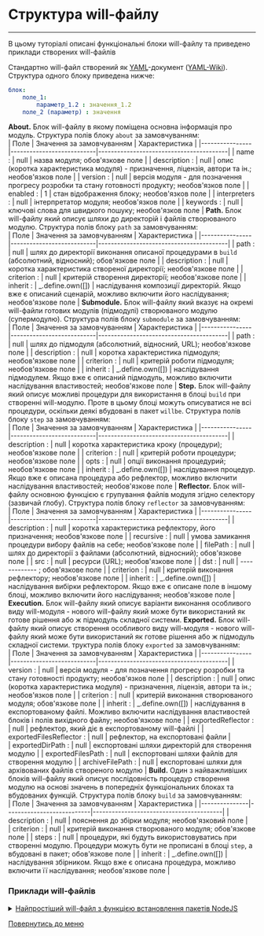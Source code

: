 # Структура will-файлу
---
В цьому туторіалі описані функціональні блоки will-файлу та приведено приклади створених will-файлів

Стандартно will-файл створений як [YAML](https://yaml.org/)-документ ([YAML-Wiki](https://en.wikipedia.org/wiki/YAML)).
Структура одного блоку приведена нижче:
```yaml
блок:
    поле_1: 
        параметр_1.2 : значення_1.2
    поле_2 (параметр) : значення
```
**About.** Блок will-файлу в якому поміщена основна інформація про модуль.
Структура полів блоку `about` за замовчуванням:  
| Поле           | Значення за замовчуванням | Характеристика                          |
|----------------|---------------------------|-----------------------------------------|
| name :         | null                      | назва модуля; обов'язкове поле          |
| description :  | null                      | опис (коротка характеристика модуля) - призначення, ліцензія, автори та ін.; необов'язков поле   |
| version :      | null                      | версія модуля - для позначення прогресу розробки та стану готовності продукту; необов'язков поле | 
| enabled :      | 1                         | стан відображення блоку; необов'язков поле |
| interpreters : | null                      | інтерпретатор модуля; необов'язков поле    |
| keywords :     | null                      | ключові слова для швидкого пошуку; необов'язков поле |
**Path.** Блок will-файлу який описує шляхи до директорій і файлів створюваного модулю.
Структура полів блоку `path` за замовчуванням:  
| Поле           | Значення за замовчуванням | Характеристика                          |
|----------------|---------------------------|-----------------------------------------|
| path :         | null                      | шлях до директорії виконання описаної процедурами в `build` (абсолютний, відносний); обов'язкове поле |
| description :  | null                      | коротка характеристика створеної директорії; необов'язкове поле    |
| criterion :    | null                      | критерій створення директорії; необов'язкове поле                  |
| inherit :      | \_.define.own(\[\])       | наслідування композиції директорій. Якщо вже є описаний сценарій, можливо включити його наслідування; необов'язкове поле          |
**Submodule.** Блок will-файлу який вказує на окремі will-файли готових модулів (підмодулі) створюваного модулю (супермодулю).
Структура полів блоку `submodule` за замовчуванням:  
| Поле           | Значення за замовчуванням | Характеристика                          |
|----------------|---------------------------|-----------------------------------------|
| path :         | null                      | шлях до підмодуля (абсолютний, відносний, URL); необов'язкове поле |
| description :  | null                      | коротка характеристика підмодуля; необов'язкове поле               |
| criterion :    | null                      | критерій роботи підмодуля; необов'язкове поле                      |
| inherit :      | \_.define.own(\[\])       | наслідування підмодулем. Якщо вже є описаний підмодуль, можливо включити наслідування властивостей; необов'язкове поле          |
**Step.** Блок will-файлу який описує можливі процедури для використання в блоці `build` при створенні will-модулю. Проте в цьому блоці можуть описуватися не всі процедури, оскільки деякі вбудовані в пакет `willbe`.
Структура полів блоку `step` за замовчуванням:  
| Поле           | Значення за замовчуванням | Характеристика                          |
|----------------|---------------------------|-----------------------------------------|
| description :  | null                      | коротка характеристика кроку (процедури); необов'язкове поле       |
| criterion :    | null                      | критерій роботи процедури; необов'язкове поле                      |
| opts :         | null                      | опції виконання процедурий; необов'язкове поле                     |
| inherit :      | \_.define.own(\[\])       | наслідування процедур. Якщо вже є описана процедура або рефлектор, можливо включити наслідування властивостей; необов'язкове поле          |
**Reflector.** Блок will-файлу основною функцією є групування файлів модуля згідно селектору (зазвичай ґлобу).
Структура полів блоку `reflector` за замовчуванням:  
| Поле           | Значення за замовчуванням | Характеристика                          |
|----------------|---------------------------|-----------------------------------------|
| description :  | null                      | коротка характеристика рефлектору, його призначення; необов'язкове поле |
| recursive :    | null                      | умова замикання процедури вибору файлів на себе; необов'язкове поле     |
| filePath :     | null                      | шлях до директорії з файлами (абсолютний, відносний); обов'язкове поле  |
| src :          | null                      | ресурси (URL); необов'язкове поле       |
| dst :          | null                      | -------------  ; обов'язкове поле       |
| criterion :    | null                      | критерій виконання рефлектору; необов'язкове поле                       |
| inherit :      | \_.define.own(\[\])       | наслідування вибірки рефлектором. Якщо вже є описане поле в іншому блоці, можливо включити його наслідування; необов'язкове поле          |
**Execution.** Блок will-файлу який описує варіанти виконання особливого виду will-модуля - нового will-файлу який може бути використаний як готове рішення або ж підмодуль складної системи.
**Exported.** Блок will-файлу який описує створення особливого виду will-модуля - нового will-файлу який може бути використаний як готове рішення або ж підмодуль складної системи.
труктура полів блоку `exported` за замовчуванням:  
| Поле           | Значення за замовчуванням | Характеристика                          |
|----------------|---------------------------|-----------------------------------------|
| version :      | null                      | версія модуля - для позначення прогресу розробки та стану готовності продукту; необов'язков поле |
| description :  | null                      | опис (коротка характеристика модуля) - призначення, ліцензія, автори та ін.; необов'язков поле   |
| criterion :    | null                      | критерій виконання створюваного модуля; обов'язкове поле        |
| inherit :      | \_.define.own(\[\])       | наслідування в експортованому файлі. Можливо включити наслідування властивостей блоків і полів вихідного файлу; необов'язкове поле          | 
| exportedReflector :      | null            | рефлектор, який діє в експортованому will-файлі                 |
| exportedFilesReflector : | null            | рефлектор, на експортовані файли                                |  
| exportedDirPath :        | null            | експортовані шляхи директорій для створення модулю              |
| exportedFilesPath :      | null            | експортовані шляхи файлів для створення модулю                  |
| archiveFilePath :        | null            | експортовані шляхи для архівованих файлів створеного модулю     |
**Build.** Один з найважливіших блоків will-файлу який описує послідовність процедур створення модулю на основі значень в попередніх функціональних блоках та вбудованих функцій.
Структура полів блоку `build` за замовчуванням:  
| Поле          | Значення за замовчуванням | Характеристика                          |
|---------------|---------------------------|-----------------------------------------|
| description : | null                      | пояснення до збірки модуля; необов'язковий поле                 |  
| criterion :   | null                      | критерій виконання створюваного модуля; обов'язкове поле        |
| steps :       | null                      | процедури, які будуть використовуватись при створенні модулю. Процедури можуть бути не прописані в блоці `step`, а вбудовані в пакет; обов'язкове поле |
| inherit :      | \_.define.own(\[\])      | наслідування збірником. Якщо вже є описана процедура, можливо включити її наслідування; необов'язкове поле          |

### Приклади will-файлів
<details>
  <summary><u>Найпростіший will-файл з функцією встановлення пакетів NodeJS</u></summary>
```yaml

about :

  name : second
  description : "Second module"
  version : 0.0.1

step :

  npm.install :
    currentPath : '.'
    shell : npm install

build :

  debug:
    criterion :
      default : 1
    steps :
      - npm.install
```
Детальніше в розділі [First will-file](First_will_file.md)  
</details>

<details>
  <summary><u>Will-файл з функцією експорту</u></summary>
```
About
  name : 'listing'
  description : 'Module for listing'
  version : '0.0.1'
  enabled : 1

Paths
  in : 'in'
  out : 'out'
  export : 'proto'

step::export.proto
  opts :
    tar : 0
    export : path::export
  inherit :
    export

build::export
  criterion :
    default : 1
    export : 1
  steps :
    export.proto
```
</details>

<details>
  <summary><u>Will-файл з експорту локального модуля</u></summary>
```yaml

about :

  name : semantic-ui
  version : 2.0.7

path :

  out : '.'
  export : '.'

step  :
  export.semantic :
      inherit : export
      tar : 0
      export : path::export

build :
  export :
      criterion :
          default : 1
          export : 1
      steps :
          - export.semantic
```
</details>

[Повернутись до меню](Topics.md)